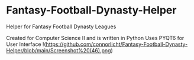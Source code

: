 # Fantasy-Football-Dynasty-Helper
Helper for Fantasy Football Dynasty Leagues

Created for Computer Science II and is written in Python
Uses PYQT6 for User Interface
!(https://github.com/connorlicht/Fantasy-Football-Dynasty-Helper/blob/main/Screenshot%20(46).png)